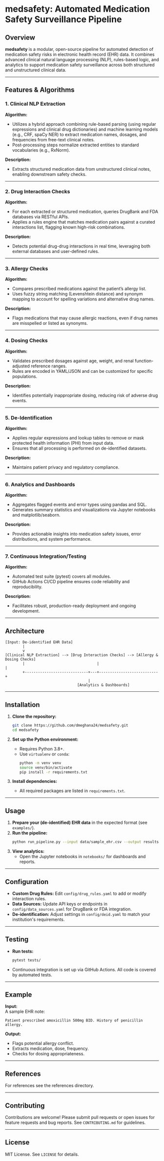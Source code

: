 # medsafety: Automated Medication Safety Surveillance Pipeline

## Overview

**medsafety** is a modular, open-source pipeline for automated detection of medication safety risks in electronic health record (EHR) data. It combines advanced clinical natural language processing (NLP), rules-based logic, and analytics to support medication safety surveillance across both structured and unstructured clinical data.

---

## Features & Algorithms

### 1. Clinical NLP Extraction

**Algorithm:**  
- Utilizes a hybrid approach combining rule-based parsing (using regular expressions and clinical drug dictionaries) and machine learning models (e.g., CRF, spaCy NER) to extract medication names, dosages, and frequencies from free-text clinical notes.
- Post-processing steps normalize extracted entities to standard vocabularies (e.g., RxNorm).

**Description:**  
- Extracts structured medication data from unstructured clinical notes, enabling downstream safety checks.

---

### 2. Drug Interaction Checks

**Algorithm:**  
- For each extracted or structured medication, queries DrugBank and FDA databases via RESTful APIs.
- Applies a rules engine that matches medication pairs against a curated interactions list, flagging known high-risk combinations.

**Description:**  
- Detects potential drug-drug interactions in real time, leveraging both external databases and user-defined rules.

---

### 3. Allergy Checks

**Algorithm:**  
- Compares prescribed medications against the patient’s allergy list.
- Uses fuzzy string matching (Levenshtein distance) and synonym mapping to account for spelling variations and alternative drug names.

**Description:**  
- Flags medications that may cause allergic reactions, even if drug names are misspelled or listed as synonyms.

---

### 4. Dosing Checks

**Algorithm:**  
- Validates prescribed dosages against age, weight, and renal function-adjusted reference ranges.
- Rules are encoded in YAML/JSON and can be customized for specific populations.

**Description:**  
- Identifies potentially inappropriate dosing, reducing risk of adverse drug events.

---

### 5. De-Identification

**Algorithm:**  
- Applies regular expressions and lookup tables to remove or mask protected health information (PHI) from input data.
- Ensures that all processing is performed on de-identified datasets.

**Description:**  
- Maintains patient privacy and regulatory compliance.

---

### 6. Analytics and Dashboards

**Algorithm:**  
- Aggregates flagged events and error types using pandas and SQL.
- Generates summary statistics and visualizations via Jupyter notebooks and matplotlib/seaborn.

**Description:**  
- Provides actionable insights into medication safety issues, error distributions, and system performance.

---

### 7. Continuous Integration/Testing

**Algorithm:**  
- Automated test suite (pytest) covers all modules.
- GitHub Actions CI/CD pipeline ensures code reliability and reproducibility.

**Description:**  
- Facilitates robust, production-ready deployment and ongoing development.

---

## Architecture

```
[Input: De-identified EHR Data]
        |
        v
[Clinical NLP Extraction] --> [Drug Interaction Checks] --> [Allergy & Dosing Checks]
        |                                 |                           |
        +-----------------------------+---+---------------------------+
                                      |
                                 [Analytics & Dashboards]
```

---

## Installation

1. **Clone the repository:**
   ```bash
   git clone https://github.com/dmeghana24/medsafety.git
   cd medsafety
   ```

2. **Set up the Python environment:**
   - Requires Python 3.8+.
   - Use `virtualenv` or `conda`:
     ```bash
     python -m venv venv
     source venv/bin/activate
     pip install -r requirements.txt
     ```

3. **Install dependencies:**
   - All required packages are listed in `requirements.txt`.

---

## Usage

1. **Prepare your (de-identified) EHR data** in the expected format (see `examples/`).
2. **Run the pipeline:**
   ```bash
   python run_pipeline.py --input data/sample_ehr.csv --output results/
   ```
3. **View analytics:**
   - Open the Jupyter notebooks in `notebooks/` for dashboards and reports.

---

## Configuration

- **Custom Drug Rules:** Edit `config/drug_rules.yaml` to add or modify interaction rules.
- **Data Sources:** Update API keys or endpoints in `config/data_sources.yaml` for DrugBank or FDA integration.
- **De-identification:** Adjust settings in `config/deid.yaml` to match your institution's requirements.

---

## Testing

- **Run tests:**
  ```bash
  pytest tests/
  ```
- Continuous integration is set up via GitHub Actions. All code is covered by automated tests.

---

## Example

**Input:**  
A sample EHR note:
```
Patient prescribed amoxicillin 500mg BID. History of penicillin allergy.
```

**Output:**  
- Flags potential allergy conflict.
- Extracts medication, dose, frequency.
- Checks for dosing appropriateness.

---

## References

For references see the references directory.



---

## Contributing

Contributions are welcome! Please submit pull requests or open issues for feature requests and bug reports. See `CONTRIBUTING.md` for guidelines.

---

## License

MIT License. See `LICENSE` for details.








